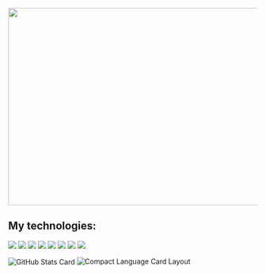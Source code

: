 <p align="center">
 <img src='https://user-images.githubusercontent.com/62842327/107679279-22780400-6c7b-11eb-8184-2b730aaa0661.gif' width="800" height="400" />
</p>

## My technologies:
<img src="https://img.shields.io/badge/html5%20-%23E34F26.svg?&style=for-the-badge&logo=html5&logoColor=white"/> <img src="https://img.shields.io/badge/css3%20-%231572B6.svg?&style=for-the-badge&logo=css3&logoColor=white"/> <img src="https://img.shields.io/badge/javascript%20-%23323330.svg?&style=for-the-badge&logo=javascript&logoColor=%23F7DF1E"/> <img src="https://img.shields.io/badge/typescript%20-%23007ACC.svg?&style=for-the-badge&logo=typescript&logoColor=white"/>
<img src="https://img.shields.io/badge/react%20-%2320232a.svg?&style=for-the-badge&logo=react&logoColor=%2361DAFB"/> <img src="https://img.shields.io/badge/react_native%20-%2320232a.svg?&style=for-the-badge&logo=react&logoColor=%2361DAFB"/> <img src="https://img.shields.io/badge/redux%20-%23593d88.svg?&style=for-the-badge&logo=redux&logoColor=white"/> <img src="https://img.shields.io/badge/Next.js%20-000000?style=for-the-badge&logo=next.js&logoColor=white" />


<img align="center" src="https://github-readme-stats.vercel.app/api?username=ianfelix&show_icons=true&theme=radical" alt="GitHub Stats Card" />
<img src="https://github-readme-stats.vercel.app/api/top-langs/?username=anuraghazra&layout=compact&theme=radical" alt="Compact Language Card Layout" />

